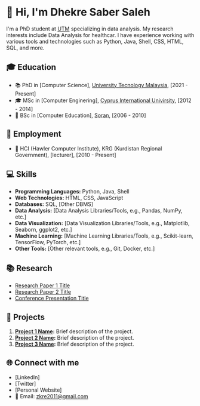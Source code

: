 

# 👋 Hi, I'm Dhekre Saber Saleh

I'm a PhD student at [UTM](https://www.utm.my/) specializing in data analysis. My research interests include Data Analysis for healthcar. I have experience working with various tools and technologies such as Python, Java, Shell, CSS, HTML, SQL, and more.

## 🎓 Education

- 📚 PhD in [Computer Science], [University Tecnology Malaysia](https://www.utm.my/), [2021 - Present]
- 🎓 MSc in [Computer Enginering], [Cyprus International Univirsity](http://www.ciu.edu.tr/en), [2012 - 2014]
- 📜 BSc in [Computer Education], [Soran](https://www.soran.edu.iq/), [2006 - 2010]

## 💼 Employment

- 🏢 HCI (Hawler Computer Institute), KRG (Kurdistan Regional Government), [lecturer], [2010 - Present]

## 💻 Skills

- **Programming Languages:** Python, Java, Shell
- **Web Technologies:** HTML, CSS, JavaScript
- **Databases:** SQL, [Other DBMS]
- **Data Analysis:** [Data Analysis Libraries/Tools, e.g., Pandas, NumPy, etc.]
- **Data Visualization:** [Data Visualization Libraries/Tools, e.g., Matplotlib, Seaborn, ggplot2, etc.]
- **Machine Learning:** [Machine Learning Libraries/Tools, e.g., Scikit-learn, TensorFlow, PyTorch, etc.]
- **Other Tools:** [Other relevant tools, e.g., Git, Docker, etc.]

## 📚 Research

- [Research Paper 1 Title](link-to-paper)
- [Research Paper 2 Title](link-to-paper)
- [Conference Presentation Title](link-to-presentation)

## 📂 Projects

1. **[Project 1 Name](link-to-repo):** Brief description of the project.
2. **[Project 2 Name](link-to-repo):** Brief description of the project.
3. **[Project 3 Name](link-to-repo):** Brief description of the project.

## 🌐 Connect with me

- [LinkedIn]
- [Twitter]
- [Personal Website]
- 📧 Email: zkre2011@gmail.com


